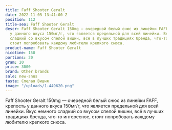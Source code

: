 ```yaml
---
title: Faff Shooter Geralt
date: 2022-11-05 13:41:00 Z
position: 112
title-seo: Faff Shooter Geralt
descr: Faff Shooter Geralt 150mg — очередной белый снюс из линейки FAFF, крепость
  у данного вкуса 150мг/г, что является предельной для всей линейки. Вкус немного
  сладкий со вкусом cпелой вишни, всё в лучших традициях бренда, что-то интересное,
  стоит попробовать каждому любителю крепкого снюса.
product-name: Faff Shooter Geralt
nicotine: 150
portions: 20
gram: 20
price: 3000
brand: Other brands
sale: new-snus
taste: Спелая Вишня
image: "/uploads/1-449620.png"
---
```


Faff Shooter Geralt 150mg — очередной белый снюс из линейки FAFF, крепость у данного вкуса 150мг/г, что является предельной для всей линейки. Вкус немного сладкий со вкусом cпелой вишни, всё в лучших традициях бренда, что-то интересное, стоит попробовать каждому любителю крепкого снюса.